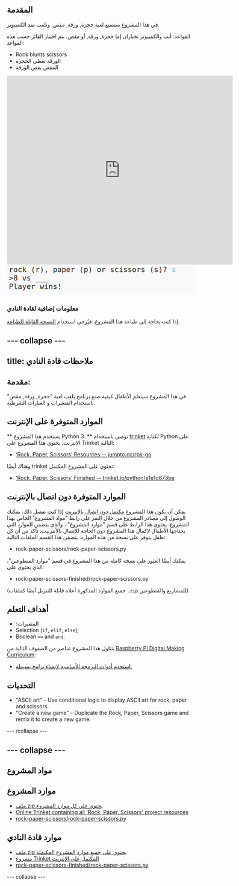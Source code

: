 ## المقدمة

في هذا المشروع ستصنع لعبة حجرة, ورقة, مقص, وتلعب ضد الكمبيوتر.

القواعد: أنت والكمبيوتر تختاران إما حجرة, ورقة, أو مقص. يتم اختيار الفائز حسب هذه القواعد:

* Rock blunts scissors
* الورقة تغطي الحجرة
* المقص يقص الورقة

<div class="trinket">
  <iframe src="https://trinket.io/embed/python/e1e1d873be?outputOnly=true&start=result" width="600" height="500" frameborder="0" marginwidth="0" marginheight="0" allowfullscreen>
  </iframe>
  <img src="images/rps-final.png">
</div>

### معلومات إضافية لقادة النادي

إذا كنت بحاجة إلى طباعة هذا المشروع، فيُرجى استخدام [النسخة القابلة للطباعة](https://projects.raspberrypi.org/en/projects/rock-paper-scissors/print).

## \--- collapse \---

## title: ملاحظات قادة النادي

## مقدمة:

في هذا المشروع سيتعلم الأطقال كيفية صنع برنامج يلعب لعبة "حجرة, ورقة, مقص" باستخدام المتغيرات و العبارات الشرطية.

## الموارد المتوفرة على الإنترنت

** يستخدم هذا المشروع Python 3. ** نوصي باستخدام [trinket](https://trinket.io/) لكتابة Python على الانترنت. يحتوي هذا المشروع على Trinket التالية:

* [‘Rock, Paper, Scissors’ Resources -- jumpto.cc/rps-go](http://jumpto.cc/rps-go)

وهناك أيضًا trinket تحتوي على المشروع المكتمل:

* [‘Rock, Paper, Scissors’ Finished -- trinket.io/python/e1e1d873be](https://trinket.io/python/e1e1d873be)

## الموارد المتوفرة دون اتصال بالإنترنت

يمكن أن يكون هذا المشروع [مكتمل دون اتصال بالإنترنت](https://www.codeclubprojects.org/en-GB/resources/python-working-offline/) إذا كنت تفضل ذلك. يمكنك الوصول إلى مصادر المشروع من خلال النقر على رابط "مواد المشروع" الخاص بهذا المشروع. يحتوي هذا الرابط على قسم "موارد المشروع" ، والذي يتضمن الموارد التي يحتاجها الأطفال لإكمال هذا المشروع دون الحاجة للإتصال باﻷنترنيت. تأكد من أن كل طفل يتوفر على نسخة من هذه الموارد. يتضمن هذا القسم الملفات التالية:

* rock-paper-scissors/rock-paper-scissors.py

يمكنك أيضًا العثور على نسخة كاملة من هذا المشروع في قسم "موارد المتطوعين"، الذي يحتوي على:

* rock-paper-scissors-finished/rock-paper-scissors.py

(جميع الموارد المذكورة أعلاه قابلة للتنزيل أيضًا كملفات `.zip` للمشاريع والمتطوعين)

## أهداف التعلم

* المتغيرات؛
* Selection (`if`, `elif`, `else`); 
* Boolean `==` and `and`.

يتناول هذا المشروع عناصر من الصفوف التالية من [Raspberry Pi Digital Making Curriculum](http://rpf.io/curriculum):

* [استخدم أدوات البرمجة الأساسية لإنشاء برامج بسيطة.](https://www.raspberrypi.org/curriculum/programming/creator)

## التحديات

* "ASCII art" - Use conditional logic to display ASCII art for rock, paper and scissors. 
* "Create a new game" - Duplicate the Rock, Paper, Scissors game and remix it to create a new game. 

\--- /collapse \---

## \--- collapse \---

## مواد المشروع

## موارد المشروع

* [ملف.zip يحتوي على كل موارد المشروع](resources/rock-paper-scissors-project-resources.zip)
* [Online Trinket containing all 'Rock, Paper, Scissors' project resources](http://jumpto.cc/rps-go)
* [rock-paper-scissors/rock-paper-scissors.py](resources/rock-paper-scissors-rock-paper-scissors.py)

## موارد قادة النادي

* [ملف.zip يحتوي على جميع موارد المشروع المكتملة](resources/rock-paper-scissors-volunteer-resources.zip)
* [مشروع Trinket المكتمل على الإنترنت](https://trinket.io/python/e1e1d873be)
* [rock-paper-scissors-finished/rock-paper-scissors.py](resources/rock-paper-scissors-finished-rock-paper-scissors.py)

\--- collapse \---